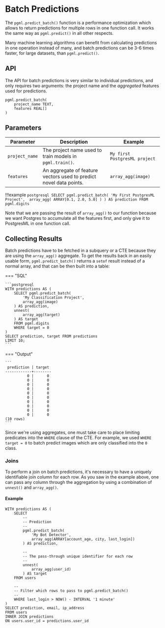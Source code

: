 # Batch Predictions

The `pgml.predict_batch()` function is a performance optimization which allows to return predictions for multiple rows in one function call. It works the same way as `pgml.predict()` in all other respects.

Many machine learning algorithms can benefit from calculating predictions in one operation instead of many, and batch predictions can be 3-6 times faster, for large datasets, than `pgml.predict()`.

## API

The API for batch predictions is very similar to individual predictions, and only requires two arguments: the project name and the _aggregated_ features used for predictions.

```postgresql title="pgml.predict_batch()"
pgml.predict_batch(
	project_name TEXT,
	features REAL[]
)
```

## Parameters

| Parameter | Description | Example |
|-----------|-------------|---------|
| `project_name` | The project name used to train models in `pgml.train()`. | `My first PostgresML project` |
| `features` | An aggregate of feature vectors used to predict novel data points. | `array_agg(image)` |


!!!example
	```postgresql
		SELECT
			pgml.predict_batch(
		    	'My First PostgresML Project', 
		    	array_agg(
		    		ARRAY[0.1, 2.0, 5.0]
		    	)
			) AS prediction
		FROM pgml.digits
	```

Note that we are passing the result of `array_agg()` to our function because we want Postgres to accumulate all the features first, and only give it to PostgresML in one function call.

## Collecting Results

Batch predictions have to be fetched in a subquery or a CTE because they are using the `array_agg()` aggregate. To get the results back in an easily usable form, `pgml.predict_batch()` returns a `setof` result instead of a normal array, and that can be then built into a table:

=== "SQL"
	
	```postgresql
	WITH predictions AS (
		SELECT pgml.predict_batch(
			'My Classification Project',
			array_agg(image)
		) AS prediction,
		unnest(
			array_agg(target)
		) AS target
		FROM pgml.digits
		WHERE target = 0
	)
	SELECT prediction, target FROM predictions
	LIMIT 10;
	```

=== "Output"

	```
	 prediction | target 
	------------+--------
	          0 |      0
	          0 |      0
	          0 |      0
	          0 |      0
	          0 |      0
	          0 |      0
	          0 |      0
	          0 |      0
	          0 |      0
	          0 |      0
	(10 rows)
	```

Since we're using aggregates, one must take care to place limiting predicates into the `WHERE` clause of the CTE. For example, we used `WHERE target = 0` to batch predict images which are only classified into the `0` class.

### Joins

To perform a join on batch predictions, it's necessary to have a uniquely identifiable join column for each row. As you saw in the example above, one can pass any column through the aggregation by using a combination of `unnest()` and `array_agg()`.

#### Example

```postgresql
WITH predictions AS (
	SELECT
		--
		-- Prediction
		--
		pgml.predict_batch(
			'My Bot Detector',
			array_agg(ARRAY[account_age, city, last_login])
		) AS prediction,

		--
		-- The pass-through unique identifier for each row
		--
		unnest(
			array_agg(user_id)
		) AS target
	FROM users

	--
	-- Filter which rows to pass to pgml.predict_batch()
	--
	WHERE last_login > NOW() - INTERVAL '1 minute'
)
SELECT prediction, email, ip_address
FROM users
INNER JOIN predictions
ON users.user_id = predictions.user_id
```
